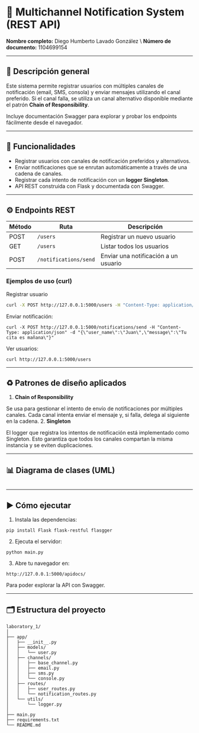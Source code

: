 # 🧪 **Multichannel Notification System (REST API)**

**Nombre completo:** Diego Humberto Lavado González \\
**Número de documento:** 1104699154  

---

## 📝 Descripción general

Este sistema permite registrar usuarios con múltiples canales de notificación (email, SMS, consola) y enviar mensajes utilizando el canal preferido. Si el canal falla, se utiliza un canal alternativo disponible mediante el patrón **Chain of Responsibility**.

Incluye documentación Swagger para explorar y probar los endpoints fácilmente desde el navegador.

---

## 🎯 Funcionalidades

- Registrar usuarios con canales de notificación preferidos y alternativos.
- Enviar notificaciones que se enrutan automáticamente a través de una cadena de canales.
- Registrar cada intento de notificación con un **logger Singleton**.
- API REST construida con Flask y documentada con Swagger.

---

## ⚙️ Endpoints REST

| Método | Ruta                     | Descripción                                |
|--------|--------------------------|--------------------------------------------|
| POST   | `/users`                 | Registrar un nuevo usuario                 |
| GET    | `/users`                 | Listar todos los usuarios                  |
| POST   | `/notifications/send`    | Enviar una notificación a un usuario       |

### Ejemplos de uso (curl)

Registrar usuario
```bash
curl -X POST http://127.0.0.1:5000/users -H "Content-Type: application/json" -d "{\"name\":\"Juan\",\"preferred_channel\":\"email\",\"available_channels\":[\"email\",\"sms\",\"console\"]}"
```


Enviar notificación:

```
curl -X POST http://127.0.0.1:5000/notifications/send -H "Content-Type: application/json" -d "{\"user_name\":\"Juan\",\"message\":\"Tu cita es mañana\"}"
```

Ver usuarios:
```
curl http://127.0.0.1:5000/users
```
---

## ♻️ Patrones de diseño aplicados
1. **Chain of Responsibility**

Se usa para gestionar el intento de envío de notificaciones por múltiples canales. Cada canal intenta enviar el mensaje y, si falla, delega al siguiente en la cadena.
2. **Singleton**

El logger que registra los intentos de notificación está implementado como Singleton. Esto garantiza que todos los canales compartan la misma instancia y se eviten duplicaciones.

---
## 📊 Diagrama de clases (UML)

```mermaid 
```

---
## ▶️ Cómo ejecutar

1. Instala las dependencias:

```
pip install Flask flask-restful flasgger
```

2. Ejecuta el servidor:

```
python main.py
```

3. Abre tu navegador en:

```
http://127.0.0.1:5000/apidocs/

```
Para poder explorar la API con Swagger.

---
## 🗂️ Estructura del proyecto

```
laboratory_1/
│
├── app/
│   ├── __init__.py
│   ├── models/
│   │   └── user.py
│   ├── channels/
│   │   ├── base_channel.py
│   │   ├── email.py
│   │   ├── sms.py
│   │   └── console.py
│   ├── routes/
│   │   ├── user_routes.py
│   │   └── notification_routes.py
│   └── utils/
│       └── logger.py
│
├── main.py
├── requirements.txt
└── README.md
```





